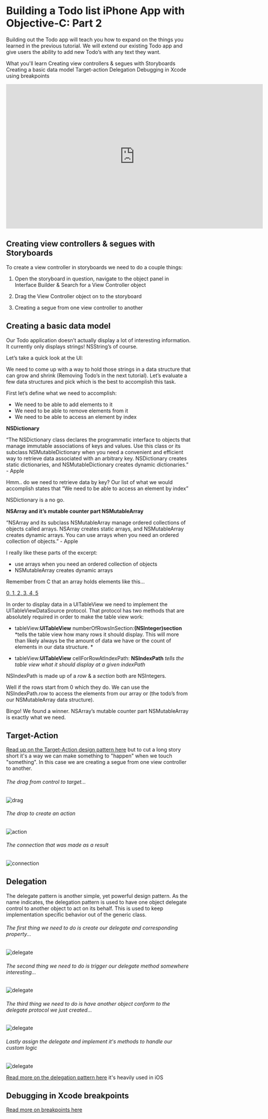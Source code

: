 # Building a Todo list iPhone App with Objective-C: Part 2

Building out the Todo app will teach you how to expand on the things you learned in the previous tutorial. We will extend our existing Todo app and give users the ability to add new Todo’s with any text they want.

What you'll learn
Creating view controllers & segues with Storyboards
Creating a basic data model
Target-action
Delegation
Debugging in Xcode using breakpoints

<iframe width="700" height="394" src="https://www.youtube.com/embed/eOfZ9EZC0m0?showinfo=0" frameborder="0" allowfullscreen></iframe>

## Creating view controllers & segues with Storyboards

To create a view controller in storyboards we need to do a couple things:

1. Open the storyboard in question, navigate to the object panel in Interface Builder & Search for a View Controller object

2. Drag the View Controller object on to the storyboard

3. Creating a segue from one view controller to another

## Creating a basic data model

Our Todo application doesn’t actually display a lot of interesting information. It currently only displays strings! NSString’s of course.

Let’s take a quick look at the UI:

We need to come up with a way to hold those strings in a data structure that can grow and shrink (Removing Todo’s in the next tutorial). Let’s evaluate a few data structures and pick which is the best to accomplish this task.

First let’s define what we need to accomplish:

- We need to be able to add elements to it
- We need to be able to remove elements from it
- We need to be able to access an element by index

**NSDictionary**

“The NSDictionary class declares the programmatic interface to objects that manage immutable associations of keys and values. Use this class or its subclass NSMutableDictionary when you need a convenient and efficient way to retrieve data associated with an arbitrary key. NSDictionary creates static dictionaries, and NSMutableDictionary creates dynamic dictionaries.” - Apple

Hmm.. do we need to retrieve data by key? Our list of what we would accomplish states that “We need to be able to access an element by index”

NSDictionary is a no go.

**NSArray and it’s mutable counter part NSMutableArray**

“NSArray and its subclass NSMutableArray manage ordered collections of objects called arrays. NSArray creates static arrays, and NSMutableArray creates dynamic arrays. You can use arrays when you need an ordered collection of objects.” - Apple

I really like these parts of the excerpt:

- use arrays when you need an ordered collection of objects
- NSMutableArray creates dynamic arrays

Remember from C that an array holds elements like this…

[0, 1, 2, 3, 4, 5](#)

In order to display data in a UITableView we need to implement the UITableViewDataSource protocol. That protocol has two methods that are absolutely required in order to make the table view work:

- tableView:**UITableView** numberOfRowsInSection:**(NSInteger)section**
	*tells the table view how many rows it should display. This will more than likely always be the amount of data we have or the count of elements in our data structure. *

- tableView:**UITableView** cellForRowAtIndexPath: **NSIndexPath**
	*tells the table view what it should display at a given indexPath*

NSIndexPath is made up of a *row* & a *section* both are NSIntegers.

Well if the rows start from 0 which they do. We can use the NSIndexPath.row to access the elements from our array or (the todo’s from our NSMutableArray data structure).

Bingo! We found a winner. NSArray’s mutable counter part NSMutableArray is exactly what we need.

## Target-Action

[Read up on the Target-Action design pattern here](https://developer.apple.com/library/ios/documentation/General/Conceptual/Devpedia-CocoaApp/TargetAction.html) but to cut a long story short it's a way we can make something to "happen" when we touch "something". In this case we are creating a segue from one view controller to another.

###### The drag from control to target...
![drag](/images/drag.png)


###### The drop to create an action
![action](/images/action.png)


###### The connection that was made as a result
![connection](/images/connection.png)

## Delegation
The delegate pattern is another simple, yet powerful design
pattern. As the name indicates, the delegation pattern is used to have
one object delegate control to another object to act on its
behalf. This is used to keep implementation specific behavior out of
the generic class.

###### The first thing we need to do is create our delegate and corresponding property...
![delegate](/images/delegate1.png)

###### The second thing we need to do is trigger our delegate method somewhere interesting...
![delegate](/images/delegate2.png)

###### The third thing we need to do is have another object conform to the delegate protocol we just created...
![delegate](/images/delegate3.png)

###### Lastly assign the delegate and implement it's methods to handle our custom logic
![delegate](/images/delegate4.png)

[Read more on the delegation pattern here](http://www.raywenderlich.com/46988/ios-design-patterns) it's heavily used in iOS

## Debugging in Xcode breakpoints
[Read more on breakpoints here](http://jeffreysambells.com/2014/01/14/using-breakpoints-in-xcode)
